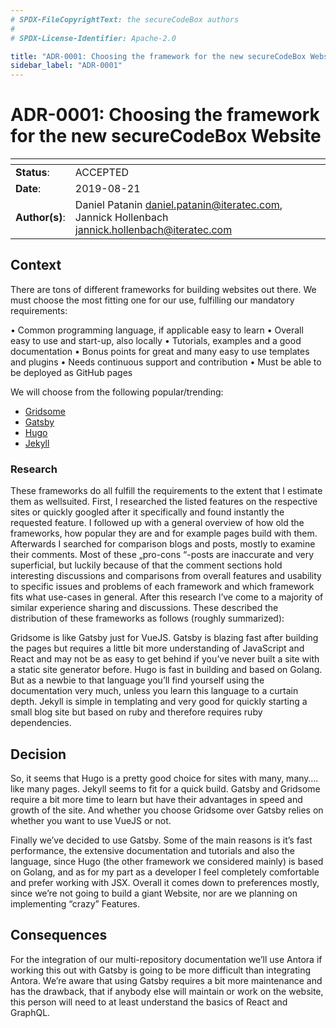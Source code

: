 ```yaml
---
# SPDX-FileCopyrightText: the secureCodeBox authors
#
# SPDX-License-Identifier: Apache-2.0

title: "ADR-0001: Choosing the framework for the new secureCodeBox Website"
sidebar_label: "ADR-0001"
---
```

# ADR-0001: Choosing the framework for the new secureCodeBox Website

| <!-- -->       | <!-- --> |
|----------------|----------|
| **Status**:    | ACCEPTED |
| **Date**:      | 2019-08-21 |
| **Author(s)**: | Daniel Patanin <daniel.patanin@iteratec.com>, Jannick Hollenbach <jannick.hollenbach@iteratec.com> |

## Context

There are tons of different frameworks for building websites out there. We must choose the most fitting one for our use, fulfilling our mandatory requirements:

• Common programming language, if applicable easy to learn • Overall easy to use and start-up, also locally • Tutorials, examples and a good documentation • Bonus points for great and many easy to use templates and plugins • Needs continuous support and contribution • Must be able to be deployed as GitHub pages

We will choose from the following popular/trending:

- [Gridsome](https://gridsome.org/)
- [Gatsby](https://www.gatsbyjs.org/)
- [Hugo](https://gohugo.io/)
- [Jekyll](https://jekyllrb.com/)

### Research

These frameworks do all fulfill the requirements to the extent that I estimate them as wellsuited. First, I researched the listed features on the respective sites or quickly googled after it specifically and found instantly the requested feature. I followed up with a general overview of how old the frameworks, how popular they are and for example pages build with them. Afterwards I searched for comparison blogs and posts, mostly to examine their comments. Most of these „pro-cons “-posts are inaccurate and very superficial, but luckily because of that the comment sections hold interesting discussions and comparisons from overall features and usability to specific issues and problems of each framework and which framework fits what use-cases in general. After this research I’ve come to a majority of similar experience sharing and discussions. These described the distribution of these frameworks as follows (roughly summarized):

Gridsome is like Gatsby just for VueJS. Gatsby is blazing fast after building the pages but requires a little bit more understanding of JavaScript and React and may not be as easy to get behind if you’ve never built a site with a static site generator before. Hugo is fast in building and based on Golang. But as a newbie to that language you’ll find yourself using the documentation very much, unless you learn this language to a curtain depth. Jekyll is simple in templating and very good for quickly starting a small blog site but based on ruby and therefore requires ruby dependencies.

## Decision

So, it seems that Hugo is a pretty good choice for sites with many, many…. like many pages. Jekyll seems to fit for a quick build. Gatsby and Gridsome require a bit more time to learn but have their advantages in speed and growth of the site. And whether you choose Gridsome over Gatsby relies on whether you want to use VueJS or not.

Finally we’ve decided to use Gatsby. Some of the main reasons is it’s fast performance, the extensive documentation and tutorials and also the language, since Hugo (the other framework we considered mainly) is based on Golang, and as for my part as a developer I feel completely comfortable and prefer working with JSX. Overall it comes down to preferences mostly, since we’re not going to build a giant Website, nor are we planning on implementing “crazy” Features.

## Consequences

For the integration of our multi-repository documentation we’ll use Antora if working this out with Gatsby is going to be more difficult than integrating Antora. We’re aware that using Gatsby requires a bit more maintenance and has the drawback, that if anybody else will maintain or work on the website, this person will need to at least understand the basics of React and GraphQL.
